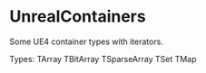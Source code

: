 # UnrealContainers
Some UE4 container types with iterators.

Types:
  TArray
  TBitArray
  TSparseArray
  TSet
  TMap
